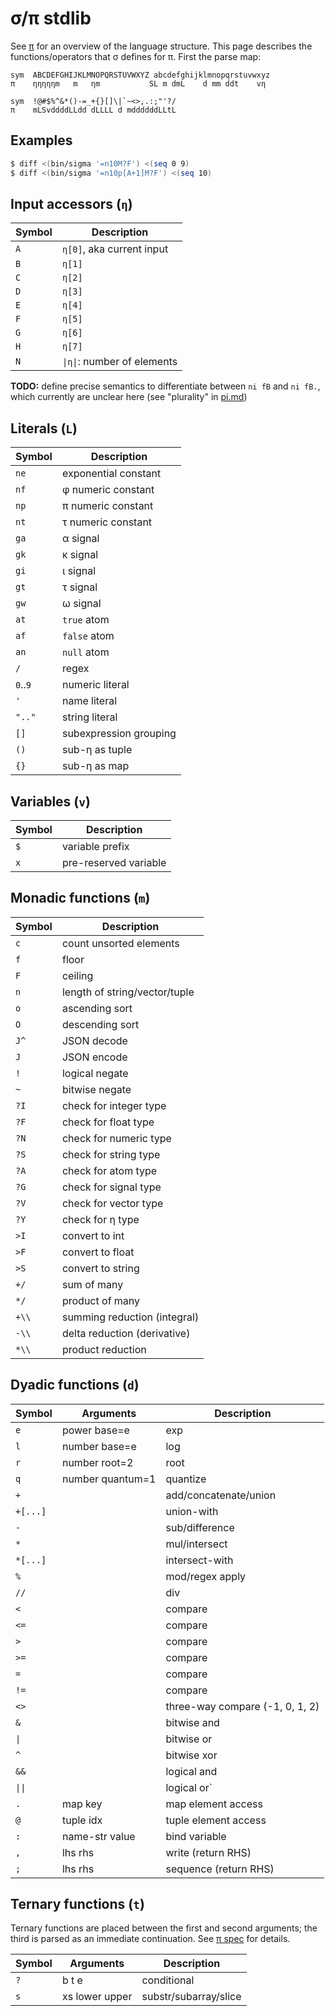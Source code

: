 # σ/π stdlib
See [π](pi.md) for an overview of the language structure. This page describes the functions/operators that σ defines for π. First the parse map:

```
sym  ABCDEFGHIJKLMNOPQRSTUVWXYZ abcdefghijklmnopqrstuvwxyz
π    ηηηηηm   m   ηm           SL m dmL    d mm ddt    vη

sym  !@#$%^&*()-=_+{}[]\|`~<>,.:;"'?/
π    mLSvddddLLdd dLLLL d mddddddLLtL
```


## Examples
```bash
$ diff <(bin/sigma '=n10M?F') <(seq 0 9)
$ diff <(bin/sigma '=n10p[A+1]M?F') <(seq 10)
```


## Input accessors (`η`)
| Symbol | Description                 |
|--------|-----------------------------|
| `A`    | `η[0]`, aka current input   |
| `B`    | `η[1]`                      |
| `C`    | `η[2]`                      |
| `D`    | `η[3]`                      |
| `E`    | `η[4]`                      |
| `F`    | `η[5]`                      |
| `G`    | `η[6]`                      |
| `H`    | `η[7]`                      |
| `N`    | `\|η\|`: number of elements |

**TODO:** define precise semantics to differentiate between `ni fB` and `ni fB.`, which currently are unclear here (see "plurality" in [pi.md](pi.md))


## Literals (`L`)
| Symbol   | Description            |
|----------|------------------------|
| `ne`     | exponential constant   |
| `nf`     | φ numeric constant     |
| `np`     | π numeric constant     |
| `nt`     | τ numeric constant     |
| `ga`     | α signal               |
| `gk`     | κ signal               |
| `gi`     | ι signal               |
| `gt`     | τ signal               |
| `gw`     | ω signal               |
| `at`     | `true` atom            |
| `af`     | `false` atom           |
| `an`     | `null` atom            |
| `/`      | regex                  |
| `0`..`9` | numeric literal        |
| `'`      | name literal           |
| `".."`   | string literal         |
| `[]`     | subexpression grouping |
| `()`     | sub-η as tuple         |
| `{}`     | sub-η as map           |


## Variables (`v`)
| Symbol | Description           |
|--------|-----------------------|
| `$`    | variable prefix       |
| `x`    | pre-reserved variable |


## Monadic functions (`m`)
| Symbol | Description                   |
|--------|-------------------------------|
| `c`    | count unsorted elements       |
| `f`    | floor                         |
| `F`    | ceiling                       |
| `n`    | length of string/vector/tuple |
| `o`    | ascending sort                |
| `O`    | descending sort               |
| `J^`   | JSON decode                   |
| `J`    | JSON encode                   |
| `!`    | logical negate                |
| `~`    | bitwise negate                |
| `?I`   | check for integer type        |
| `?F`   | check for float type          |
| `?N`   | check for numeric type        |
| `?S`   | check for string type         |
| `?A`   | check for atom type           |
| `?G`   | check for signal type         |
| `?V`   | check for vector type         |
| `?Y`   | check for η type              |
| `>I`   | convert to int                |
| `>F`   | convert to float              |
| `>S`   | convert to string             |
| `+/`   | sum of many                   |
| `*/`   | product of many               |
| `+\\`  | summing reduction (integral)  |
| `-\\`  | delta reduction (derivative)  |
| `*\\`  | product reduction             |


## Dyadic functions (`d`)
| Symbol   | Arguments        | Description                     |
|----------|------------------|---------------------------------|
| `e`      | power base=e     | exp                             |
| `l`      | number base=e    | log                             |
| `r`      | number root=2    | root                            |
| `q`      | number quantum=1 | quantize                        |
| `+`      |                  | add/concatenate/union           |
| `+[...]` |                  | union-with                      |
| `-`      |                  | sub/difference                  |
| `*`      |                  | mul/intersect                   |
| `*[...]` |                  | intersect-with                  |
| `%`      |                  | mod/regex apply                 |
| `//`     |                  | div                             |
| `<`      |                  | compare                         |
| `<=`     |                  | compare                         |
| `>`      |                  | compare                         |
| `>=`     |                  | compare                         |
| `=`      |                  | compare                         |
| `!=`     |                  | compare                         |
| `<>`     |                  | three-way compare (-1, 0, 1, 2) |
| `&`      |                  | bitwise and                     |
| `\|`     |                  | bitwise or                      |
| `^`      |                  | bitwise xor                     |
| `&&`     |                  | logical and                     |
| `\|\|`   |                  | logical or`                     |
| `.`      | map key          | map element access              |
| `@`      | tuple idx        | tuple element access            |
| `:`      | name-str value   | bind variable                   |
| `,`      | lhs rhs          | write (return RHS)              |
| `;`      | lhs rhs          | sequence (return RHS)           |


## Ternary functions (`t`)
Ternary functions are placed between the first and second arguments; the third is parsed as an immediate continuation. See [π spec](pi.md) for details.

| Symbol | Arguments      | Description           |
|--------|----------------|-----------------------|
| `?`    | b t e          | conditional           |
| `s`    | xs lower upper | substr/subarray/slice |
